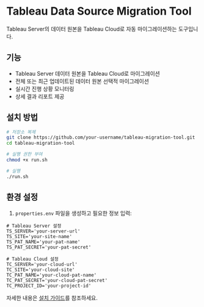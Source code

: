 # Tableau Data Source Migration Tool

Tableau Server의 데이터 원본을 Tableau Cloud로 자동 마이그레이션하는 도구입니다.

## 기능
- Tableau Server 데이터 원본을 Tableau Cloud로 마이그레이션
- 전체 또는 최근 업데이트된 데이터 원본 선택적 마이그레이션
- 실시간 진행 상황 모니터링
- 상세 결과 리포트 제공

## 설치 방법
```bash
# 저장소 복제
git clone https://github.com/your-username/tableau-migration-tool.git
cd tableau-migration-tool

# 실행 권한 부여
chmod +x run.sh

# 실행
./run.sh
```

## 환경 설정
1. `properties.env` 파일을 생성하고 필요한 정보 입력:
```env
# Tableau Server 설정
TS_SERVER='your-server-url'
TS_SITE='your-site-name'
TS_PAT_NAME='your-pat-name'
TS_PAT_SECRET='your-pat-secret'

# Tableau Cloud 설정
TC_SERVER='your-cloud-url'
TC_SITE='your-cloud-site'
TC_PAT_NAME='your-cloud-pat-name'
TC_PAT_SECRET='your-cloud-pat-secret'
TC_PROJECT_ID='your-project-id'
```

자세한 내용은 [설치 가이드](docs/INSTALL.md)를 참조하세요.